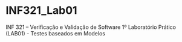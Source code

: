 # INF321_Lab01
INF 321 – Verificação e Validação de Software 1º Laboratório Prático (LAB01) - Testes baseados em Modelos
